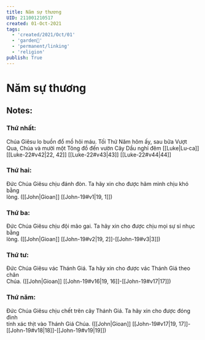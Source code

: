 ```yaml
---
title: Năm sự thương
UID: 211001210517
created: 01-Oct-2021
tags:
  - 'created/2021/Oct/01'
  - 'garden🏡'
  - 'permanent/linking'
  - 'religion'
publish: True
---
```

# Năm sự thương

## Notes:

### Thứ nhất:
Chúa Giêsu lo buồn đổ mồ hôi máu. Tối Thứ Năm hôm ấy, sau bữa Vượt Qua, Chúa và mười một Tông đồ đến vườn Cây Dầu nghỉ đêm
[[Luke|Lu-ca]] [[Luke-22#v42|22, 42]] [[Luke-22#v43|43]] [[Luke-22#v44|44]]

### Thứ hai: 
Ðức Chúa Giêsu chịu đánh đòn. Ta hãy xin cho được hãm mình chịu khó bằng  
lòng.
([[John|Gioan]] [[John-19#v1|19, 1]])

### Thứ ba: 
Ðức Chúa Giêsu chịu đội mão gai. Ta hãy xin cho được chịu mọi sự sỉ nhục bằng  
lòng.
([[John|Gioan]] [[John-19#v2|19, 2]]-[[John-19#v3|3]])
 
### Thứ tư: 
Ðức Chúa Giêsu vác Thánh Giá. Ta hãy xin cho được vác Thánh Giá theo chân  
Chúa.
([[John|Gioan]] [[John-19#v16|19, 16]]-[[John-19#v17|17]])

### Thứ năm: 
Ðức Chúa Giêsu chịu chết trên cây Thánh Giá. Ta hãy xin cho được đóng đinh  
tính xác thịt vào Thánh Giá Chúa.
([[John|Gioan]] [[John-19#v17|19, 17]]-[[John-19#v18|18]]-[[John-19#v19|19]])


